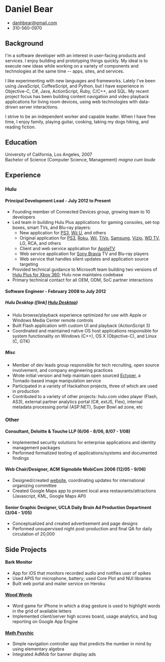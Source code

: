 # Daniel Bear

 * <danhbear@gmail.com>
 * 310-560-0970

## Background

I'm a software developer with an interest in user-facing products and services. I enjoy building and prototyping things quickly. My ideal is to execute new ideas while working on a variety of components and technologies at the same time -- apps, sites, and services.

I like experimenting with new languages and frameworks. Lately I've been using JavaScript, CoffeeScript, and Python, but I have experience in Objective-C, C#, Java, ActionScript, Ruby, C/C++, and SQL. My recent project focus has been building content navigation and video playback applications for living room devices, using web technologies with data-driven server interactions.

I strive to be an independent worker and capable leader. When I have free time, I enjoy family, playing guitar, cooking, taking my dogs hiking, and reading fiction.

## Education

University of California, Los Angeles, 2007  
Bachelor of Science (Computer Science, Management) _magna cum laude_

## Experience

### Hulu

#### Principal Development Lead - July 2012 to Present
 * Founding member of Connected Devices group, growing team to 10 developers
 * Led team in building Hulu Plus applications for gaming consoles, set-top boxes, smart TVs, and Blu-ray players:
   * New application for [PS3][], [Wii U][], and others
   * Original application for [PS3][PS3 v1], [Roku][], [Wii][], [TiVo][], [Samsung][], [Vizio][], [WD TV][], LG, RCA, and others
   * Client and web service application for [AppleTV][]
   * Web service application for [Sony Bravia][] TV and Blu-ray players
   * Web service that handles silent updates and application source targeting
 * Provided technical guidance to Microsoft team building two versions of [Hulu Plus for Xbox 360][Xbox360]; Hulu now maintains codebase
 * Primary technical contact for all OEM, ODM, SoC partner interactions

#### Software Engineer - February 2008 to July 2012

##### Hulu Desktop ([link] [Hulu Desktop])
 * Hulu browse/playback experience optimized for use with Apple or Windows Media Center remote controls
 * Built Flash application with custom UI and playback (ActionScript 3)
 * Coordinated and maintained native OS host applications responsible for system functionality on Windows (C++), OS X (Objective-C), and Linux (C, GTK)

##### Misc
 * Member of dev leads group responsible for tech recruiting, open source involvement, and company engineering practices
 * Wrote initial version and help maintain open sourced [Ectyper][], a Tornado-based image manipulation service
 * Participated in a variety of Hackathon projects, three of which are used in production
 * Contributed to a variety of other projects: hulu.com video player (Flash, AS3), external partner analytics portal (C#, extJS, Flex), internal metadata processing portal (ASP.NET), Super Bowl ad zone, etc


### Other

#### Consultant, Deloitte & Touche LLP (6/06 - 8/06, 8/07 - 1/08)
 * Implemented security solutions for enterprise applications and identity management packages
 * Performed formalized testing of applications/systems and documented findings

#### Web Chair/Designer, ACM Sigmobile MobiCom 2006 (12/05 - 9/06)
 * Designed/created [website][MobiCom], coordinating updates for international organizing committee
 * Created Google Maps app to present local area restaurants/attractions (Javascript, KML, Google Maps API)

#### Senior Graphic Designer, UCLA Daily Bruin Ad Production Department (3/04 - 1/05)
 * Conceptualized and created advertisement and page designs
 * Performed unsupervised night post-production and final QA for daily circulation of 20,000

## Side Projects

#### Bark Monitor
 * App for iOS that monitors recorded audio and notifies user of spikes
 * Used APIS for microphone, battery; used Core Plot and NUI libraries
 * Built web portal and mailer service on Heroku

#### [Wood Words][]
 * Word game for iPhone in which a drag gesture is used to highlight words in the grid of available letters
 * Implemented client/server high scores board, usage analytics, and bug reporting on Google App Engine

#### [Math Psychic][]
 * Simple navigation controller app that predicts the number in mind by using elementary algebra
 * Integrated AdMob for banner display ads

[PS3]: http://www.hulu.com/watch/193725
[Wii U]: http://www.hulu.com/watch/425332
[PS3 v1]: http://www.youtube.com/watch?v=IgcbTyl1TA4
[Roku]: http://www.hulu.com/watch/193723
[Wii]: http://www.hulu.com/watch/330188
[TiVo]: http://www.hulu.com/watch/243399
[Samsung]: http://www.hulu.com/watch/193722
[Vizio]: http://www.hulu.com/watch/230008
[WD TV]: http://www.hulu.com/watch/264144
[AppleTV]: http://www.hulu.com/watch/385681
[Sony Bravia]: http://www.hulu.com/watch/230009
[Xbox360]: http://www.hulu.com/watch/236477
[Hulu Desktop]: http://www.hulu.com/labs/hulu-desktop
[Ectyper]: https://github.com/hulu/ectyper
[MobiCom]: http://www.sigmobile.org/mobicom/2006
[Wood Words]: http://bit.ly/woodwords
[Math Psychic]: http://bit.ly/mathpsychicgame
